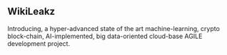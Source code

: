 ## WikiLeakz ##

Introducing, a hyper-advanced state of the art machine-learning, crypto block-chain, AI-implemented, big data-oriented cloud-base AGILE development project.
